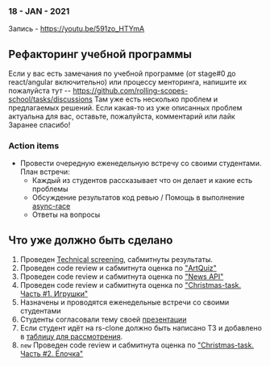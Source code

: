 ### 18 - JAN - 2021
Запись - https://youtu.be/591zo_HTYmA

## Рефакторинг учебной программы
Если у вас есть замечания по учебной программе (от stage#0 до react/angular включительно) или процессу менторинга, напишите их пожалуйста тут -- https://github.com/rolling-scopes-school/tasks/discussions
Там уже есть несколько проблем и предлагаемых решений. 
Если какая-то из уже описанных проблем актуальна для вас, оставьте, пожалуйста, комментарий или лайк
Заранее спасибо!

### Action items
- Провести очередную еженедельную встречу со своими студентами. План встречи:
     - Каждый из студентов рассказывает что он делает и какие есть проблемы
     - Обсуждение результатов код ревью / Помощь в выполнение [async-race](https://github.com/rolling-scopes-school/tasks/blob/master/tasks/async-race.md)
     - Ответы на вопросы

## Что уже должно быть сделано
1. Проведен [Technical screening](https://github.com/rolling-scopes-school/mentoring/blob/master/JS-FE-2021Q3/first-interview.md), cабмитнуты результаты.
2. Проведен code review и сабмитнута оценка по ["ArtQuiz"](https://github.com/rolling-scopes-school/tasks/blob/master/tasks/art-quiz/art-quiz.md#%D0%BF%D1%80%D0%BE%D0%B2%D0%B5%D1%80%D0%BA%D0%B0-%D0%B7%D0%B0%D0%B4%D0%B0%D0%BD%D0%B8%D1%8F-%D0%BC%D0%B5%D0%BD%D1%82%D0%BE%D1%80%D0%BE%D0%BC)
3. Проведен code review и сабмитнута оценка по ["News API"](https://github.com/rolling-scopes-school/tasks/blob/master/tasks/migration-newip-to-ts.md)
4. Проведен code review и сабмитнута оценка по ["Christmas-task. Часть #1. Игрушки"](https://github.com/rolling-scopes-school/tasks/blob/master/tasks/christmas-task/christmas-task-part1.md)
5. Назначены и проводятся еженедельные встречи со своими студентами
6. Студенты согласовали тему своей [презентации](https://github.com/rolling-scopes-school/tasks/blob/master/tasks/presentation.md)
7. Если студент идёт на rs-clone должно быть написано ТЗ и добавлено в [таблицу для рассмотрения](https://docs.google.com/spreadsheets/d/1m86KTa79xg434mKeiNOzbI1EBOQvTRB495gMB_96E6M/edit#gid=0).
8. `new` Проведен code review и сабмитнута оценка по ["Christmas-task. Часть #2. Ёлочка"](https://github.com/rolling-scopes-school/tasks/blob/master/tasks/christmas-task/christmas-task-part2.md)
